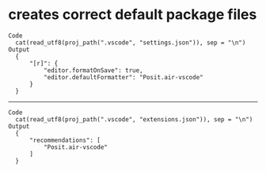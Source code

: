 # creates correct default package files

    Code
      cat(read_utf8(proj_path(".vscode", "settings.json")), sep = "\n")
    Output
      {
          "[r]": {
              "editor.formatOnSave": true,
              "editor.defaultFormatter": "Posit.air-vscode"
          }
      }

---

    Code
      cat(read_utf8(proj_path(".vscode", "extensions.json")), sep = "\n")
    Output
      {
          "recommendations": [
              "Posit.air-vscode"
          ]
      }

